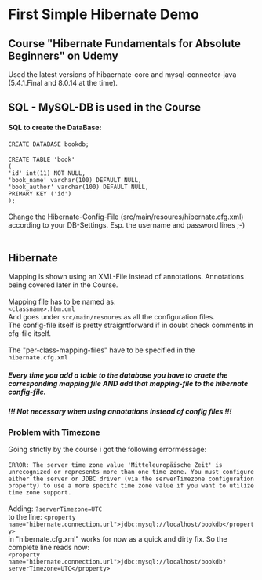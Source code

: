 # First Simple Hibernate Demo
## Course "Hibernate Fundamentals for Absolute Beginners" on Udemy

Used the latest versions of hibaernate-core and mysql-connector-java (5.4.1.Final and 8.0.14 at the time).

## SQL - MySQL-DB is used in the Course

#### SQL to create the DataBase:
`CREATE DATABASE bookdb;`<br><br>
`CREATE TABLE 'book'`<br>`(`<br>
  `'id' int(11) NOT NULL,`<br>
  `'book_name' varchar(100) DEFAULT NULL,`<br>
  `'book_author' varchar(100) DEFAULT NULL,`<br>
  `PRIMARY KEY ('id')`<br>
`);`
<br><br>
Change the Hibernate-Config-File (src/main/resoures/hibernate.cfg.xml) according to your DB-Settings. Esp. the username and password lines ;-)
<br><br>
## Hibernate
Mapping is shown using an XML-File instead of annotations.
Annotations being covered later in the Course.
<br><br>
Mapping file has to be named as: <br>
`<classname>.hbm.cml`<br>
And goes under `src/main/resoures` as all the configuration files.<br>
The config-file itself is pretty straigntforward if in doubt check comments in cfg-file itself.
<br><br>
The "per-class-mapping-files" have to be specified in the `hibernate.cfg.xml`
##### Every time you add a table to the database you have to craete the corresponding mapping file AND add that mapping-file to the hibernate config-file.

##### !!! Not necessary when using annotations instead of config files !!!

### Problem with Timezone
Going strictly by the course i got the following errormessage:<br><br>
`ERROR: The server time zone value 'Mitteleuropäische Zeit' is unrecognized or represents more than one time zone. You must configure either the server or JDBC driver (via the serverTimezone configuration property) to use a more specifc time zone value if you want to utilize time zone support.`<br><br>
Adding: `?serverTimezone=UTC`<br>
to the line: `<property name="hibernate.connection.url">jdbc:mysql://localhost/bookdb</property>` <br>
in "hibernate.cfg.xml" works for now as a quick and dirty fix. So the complete line reads now:<br>
`<property name="hibernate.connection.url">jdbc:mysql://localhost/bookdb?serverTimezone=UTC</property>`


